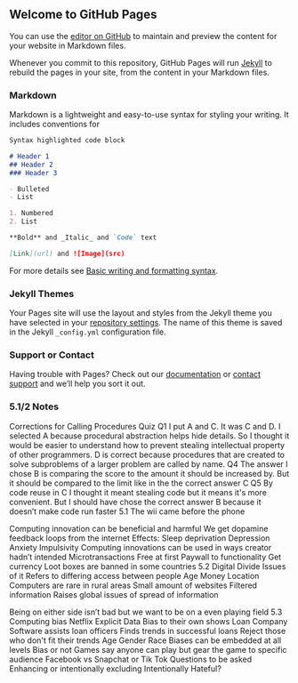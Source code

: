 ## Welcome to GitHub Pages

You can use the [editor on GitHub](https://github.com/ValenReynolds/Valen-s-Repository-Tri-3/edit/gh-pages/index.md) to maintain and preview the content for your website in Markdown files.

Whenever you commit to this repository, GitHub Pages will run [Jekyll](https://jekyllrb.com/) to rebuild the pages in your site, from the content in your Markdown files.

### Markdown

Markdown is a lightweight and easy-to-use syntax for styling your writing. It includes conventions for

```markdown
Syntax highlighted code block

# Header 1
## Header 2
### Header 3

- Bulleted
- List

1. Numbered
2. List

**Bold** and _Italic_ and `Code` text

[Link](url) and ![Image](src)
```

For more details see [Basic writing and formatting syntax](https://docs.github.com/en/github/writing-on-github/getting-started-with-writing-and-formatting-on-github/basic-writing-and-formatting-syntax).

### Jekyll Themes

Your Pages site will use the layout and styles from the Jekyll theme you have selected in your [repository settings](https://github.com/ValenReynolds/Valen-s-Repository-Tri-3/settings/pages). The name of this theme is saved in the Jekyll `_config.yml` configuration file.

### Support or Contact

Having trouble with Pages? Check out our [documentation](https://docs.github.com/categories/github-pages-basics/) or [contact support](https://support.github.com/contact) and we’ll help you sort it out.

### 5.1/2 Notes

Corrections for Calling Procedures Quiz
Q1 I put A and C. It was C and D. I selected A because procedural abstraction helps hide details. So I thought it would be easier to understand how to prevent stealing intellectual property of other programmers. D is correct because procedures that are created to solve subproblems of a larger problem are called by name.
Q4 The answer I chose B is comparing the score to the amount it should be increased by. But it should be compared to the limit like in the the correct answer C
Q5 By code reuse in C I thought it meant stealing code but it means it's more convenient. But I should have chose the correct answer B because it doesn’t make code run faster
5.1
The wii came before the phone


Computing innovation can be beneficial and harmful
We get dopamine feedback loops from the internet
Effects:
Sleep deprivation
Depression
Anxiety
Impulsivity
Computing innovations can be used in ways creator hadn’t intended
Microtransactions
Free at first
Paywall to functionality
Get currency
Loot boxes are banned in some countries
5.2
Digital Divide
Issues of it
Refers to differing access between people
Age
Money
Location
Computers are rare in rural areas
Small amount of websites
Filtered information
Raises global issues of spread of information

Being on either side isn’t bad but we want to be on a even playing field
5.3
Computing bias
Netflix
Explicit Data
Bias to their own shows
Loan Company
Software assists loan officers
Finds trends in successful loans
Reject those who don't fit their trends
Age 
Gender
Race
Biases can be embedded at all levels
Bias or not
Games say anyone can play but gear the game to specific audience
Facebook vs Snapchat or Tik Tok
Questions to be asked
Enhancing or intentionally excluding
Intentionally Hateful?


